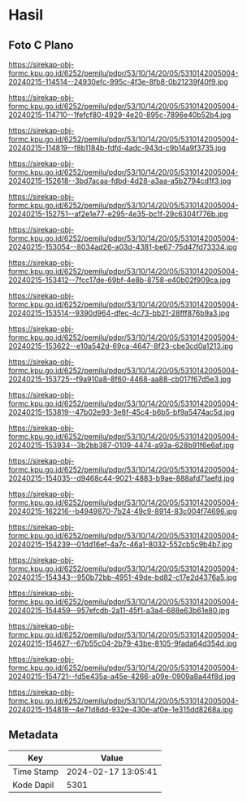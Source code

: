 # Hasil

## Foto C Plano

https://sirekap-obj-formc.kpu.go.id/6252/pemilu/pdpr/53/10/14/20/05/5310142005004-20240215-114514--24930efc-995c-4f3e-8fb8-0b21239f40f9.jpg

https://sirekap-obj-formc.kpu.go.id/6252/pemilu/pdpr/53/10/14/20/05/5310142005004-20240215-114710--1fefcf80-4929-4e20-895c-7896e40b52b4.jpg

https://sirekap-obj-formc.kpu.go.id/6252/pemilu/pdpr/53/10/14/20/05/5310142005004-20240215-114819--f8b1184b-fdfd-4adc-943d-c9b14a9f3735.jpg

https://sirekap-obj-formc.kpu.go.id/6252/pemilu/pdpr/53/10/14/20/05/5310142005004-20240215-152618--3bd7acaa-fdbd-4d28-a3aa-a5b2794cd1f3.jpg

https://sirekap-obj-formc.kpu.go.id/6252/pemilu/pdpr/53/10/14/20/05/5310142005004-20240215-152751--af2e1e77-e295-4e35-bc1f-29c6304f776b.jpg

https://sirekap-obj-formc.kpu.go.id/6252/pemilu/pdpr/53/10/14/20/05/5310142005004-20240215-153054--8034ad26-a03d-4381-be67-75d47fd73334.jpg

https://sirekap-obj-formc.kpu.go.id/6252/pemilu/pdpr/53/10/14/20/05/5310142005004-20240215-153412--7fcc17de-69bf-4e8b-8758-e40b02f909ca.jpg

https://sirekap-obj-formc.kpu.go.id/6252/pemilu/pdpr/53/10/14/20/05/5310142005004-20240215-153514--9390d964-dfec-4c73-bb21-28fff876b9a3.jpg

https://sirekap-obj-formc.kpu.go.id/6252/pemilu/pdpr/53/10/14/20/05/5310142005004-20240215-153622--e10a542d-69ca-4647-8f23-cbe3cd0a1213.jpg

https://sirekap-obj-formc.kpu.go.id/6252/pemilu/pdpr/53/10/14/20/05/5310142005004-20240215-153725--f9a910a8-8f60-4468-aa88-cb017f67d5e3.jpg

https://sirekap-obj-formc.kpu.go.id/6252/pemilu/pdpr/53/10/14/20/05/5310142005004-20240215-153819--47b02e93-3e8f-45c4-b6b5-bf9a5474ac5d.jpg

https://sirekap-obj-formc.kpu.go.id/6252/pemilu/pdpr/53/10/14/20/05/5310142005004-20240215-153934--3b2bb387-0109-4474-a93a-628b91f6e6af.jpg

https://sirekap-obj-formc.kpu.go.id/6252/pemilu/pdpr/53/10/14/20/05/5310142005004-20240215-154035--d9468c44-9021-4883-b9ae-888afd71aefd.jpg

https://sirekap-obj-formc.kpu.go.id/6252/pemilu/pdpr/53/10/14/20/05/5310142005004-20240215-162216--b4949870-7b24-49c9-8914-83c004f74696.jpg

https://sirekap-obj-formc.kpu.go.id/6252/pemilu/pdpr/53/10/14/20/05/5310142005004-20240215-154239--01dd16ef-4a7c-46a1-8032-552cb5c9b4b7.jpg

https://sirekap-obj-formc.kpu.go.id/6252/pemilu/pdpr/53/10/14/20/05/5310142005004-20240215-154343--950b72bb-4951-49de-bd82-c17e2d4376a5.jpg

https://sirekap-obj-formc.kpu.go.id/6252/pemilu/pdpr/53/10/14/20/05/5310142005004-20240215-154459--957efcdb-2a11-45f1-a3a4-688e63b61e80.jpg

https://sirekap-obj-formc.kpu.go.id/6252/pemilu/pdpr/53/10/14/20/05/5310142005004-20240215-154627--67b55c04-2b79-43be-8105-9fada64d354d.jpg

https://sirekap-obj-formc.kpu.go.id/6252/pemilu/pdpr/53/10/14/20/05/5310142005004-20240215-154721--fd5e435a-a45e-4266-a09e-0909a8a44f8d.jpg

https://sirekap-obj-formc.kpu.go.id/6252/pemilu/pdpr/53/10/14/20/05/5310142005004-20240215-154818--4e71d8dd-932e-430e-af0e-1e315dd8268a.jpg


## Metadata

| Key        | Value               |
| ---------- | ------------------- |
| Time Stamp | 2024-02-17 13:05:41 |
| Kode Dapil | 5301                |



